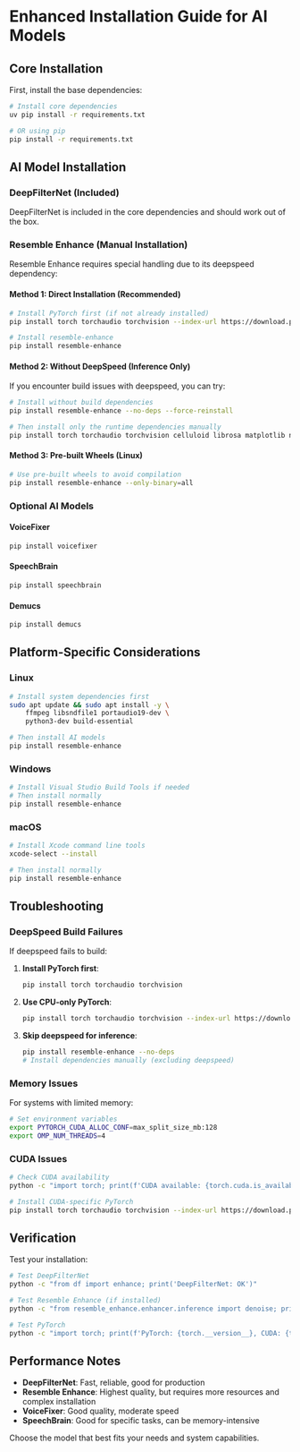 # Enhanced Installation Guide for AI Models

## Core Installation

First, install the base dependencies:

```bash
# Install core dependencies
uv pip install -r requirements.txt

# OR using pip
pip install -r requirements.txt
```

## AI Model Installation

### DeepFilterNet (Included)
DeepFilterNet is included in the core dependencies and should work out of the box.

### Resemble Enhance (Manual Installation)
Resemble Enhance requires special handling due to its deepspeed dependency:

#### Method 1: Direct Installation (Recommended)
```bash
# Install PyTorch first (if not already installed)
pip install torch torchaudio torchvision --index-url https://download.pytorch.org/whl/cu121

# Install resemble-enhance
pip install resemble-enhance
```

#### Method 2: Without DeepSpeed (Inference Only)
If you encounter build issues with deepspeed, you can try:
```bash
# Install without build dependencies
pip install resemble-enhance --no-deps --force-reinstall

# Then install only the runtime dependencies manually
pip install torch torchaudio torchvision celluloid librosa matplotlib numpy omegaconf pandas ptflops rich scipy soundfile tqdm resampy tabulate gradio
```

#### Method 3: Pre-built Wheels (Linux)
```bash
# Use pre-built wheels to avoid compilation
pip install resemble-enhance --only-binary=all
```

### Optional AI Models

#### VoiceFixer
```bash
pip install voicefixer
```

#### SpeechBrain
```bash
pip install speechbrain
```

#### Demucs
```bash
pip install demucs
```

## Platform-Specific Considerations

### Linux
```bash
# Install system dependencies first
sudo apt update && sudo apt install -y \
    ffmpeg libsndfile1 portaudio19-dev \
    python3-dev build-essential

# Then install AI models
pip install resemble-enhance
```

### Windows
```bash
# Install Visual Studio Build Tools if needed
# Then install normally
pip install resemble-enhance
```

### macOS
```bash
# Install Xcode command line tools
xcode-select --install

# Then install normally
pip install resemble-enhance
```

## Troubleshooting

### DeepSpeed Build Failures
If deepspeed fails to build:

1. **Install PyTorch first**:
   ```bash
   pip install torch torchaudio torchvision
   ```

2. **Use CPU-only PyTorch**:
   ```bash
   pip install torch torchaudio torchvision --index-url https://download.pytorch.org/whl/cpu
   ```

3. **Skip deepspeed for inference**:
   ```bash
   pip install resemble-enhance --no-deps
   # Install dependencies manually (excluding deepspeed)
   ```

### Memory Issues
For systems with limited memory:
```bash
# Set environment variables
export PYTORCH_CUDA_ALLOC_CONF=max_split_size_mb:128
export OMP_NUM_THREADS=4
```

### CUDA Issues
```bash
# Check CUDA availability
python -c "import torch; print(f'CUDA available: {torch.cuda.is_available()}')"

# Install CUDA-specific PyTorch
pip install torch torchaudio torchvision --index-url https://download.pytorch.org/whl/cu121
```

## Verification

Test your installation:

```bash
# Test DeepFilterNet
python -c "from df import enhance; print('DeepFilterNet: OK')"

# Test Resemble Enhance (if installed)
python -c "from resemble_enhance.enhancer.inference import denoise; print('Resemble Enhance: OK')"

# Test PyTorch
python -c "import torch; print(f'PyTorch: {torch.__version__}, CUDA: {torch.cuda.is_available()}')"
```

## Performance Notes

- **DeepFilterNet**: Fast, reliable, good for production
- **Resemble Enhance**: Highest quality, but requires more resources and complex installation
- **VoiceFixer**: Good quality, moderate speed
- **SpeechBrain**: Good for specific tasks, can be memory-intensive

Choose the model that best fits your needs and system capabilities.
